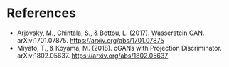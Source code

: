 # References

* Arjovsky, M., Chintala, S., & Bottou, L. (2017). Wasserstein GAN. arXiv:1701.07875. https://arxiv.org/abs/1701.07875
* Miyato, T., & Koyama, M. (2018). cGANs with Projection Discriminator. arXiv:1802.05637. https://arxiv.org/abs/1802.05637